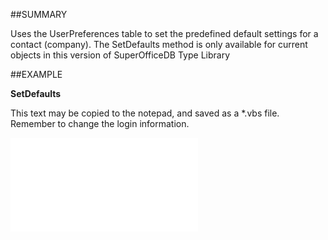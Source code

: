 
##SUMMARY

Uses the UserPreferences table to set the predefined default settings for a contact (company). The SetDefaults method is only available for current objects in this version of SuperOfficeDB Type Library


##EXAMPLE

**SetDefaults**

This text may be copied to the notepad, and saved as a *.vbs file. Remember to change the login information.

![](..\..\Examples\vbs\SOContact.SetDefaults.vbs.txt)

